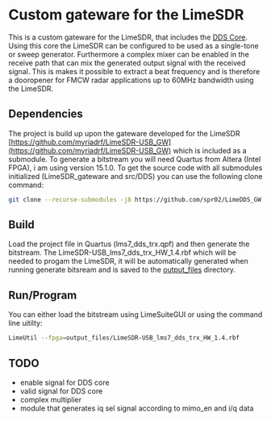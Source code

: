 # Custom gateware for the LimeSDR
This is a custom gateware for the LimeSDR, that includes the [DDS Core](https://github.com/spr02/DDS). Using this core the LimeSDR can be configured to be used as a single-tone or sweep generator. Furthermore a complex mixer can be enabled in the receive path that can mix the generated output signal with the received signal. This is makes it possible to extract a beat frequency and is therefore a dooropener for FMCW radar applications up to 60MHz bandwidth using the LimeSDR.

## Dependencies
The project is build up upon the gateware developed for the LimeSDR [https://github.com/myriadrf/LimeSDR-USB_GW](https://github.com/myriadrf/LimeSDR-USB_GW) which is included as a submodule. To generate a bitstream you will need Quartus from Altera (Intel FPGA), i am using version 15.1.0. To get the source code with all submodules initialized (LimeSDR_gateware and src/DDS) you can use the following clone command:

```sh
git clone --recurse-submodules -j8 https://github.com/spr02/LimeDDS_GW.git
```

## Build
Load the project file in Quartus (lms7_dds_trx.qpf) and then generate the bitstream. The LimeSDR-USB_lms7_dds_trx_HW_1.4.rbf which will be needed to progam the LimeSDR, it will be automatically generated when running generate bitsream and is saved to the [output_files](output_files) directory.

## Run/Program
You can either load the bitstream using LimeSuiteGUI or using the command line uitilty:

```sh
LimeUtil --fpga=output_files/LimeSDR-USB_lms7_dds_trx_HW_1.4.rbf
```


## TODO
- enable signal for DDS core
- valid signal for DDS core
- complex multiplier
- module that generates iq sel signal according to mimo_en and i/q data
